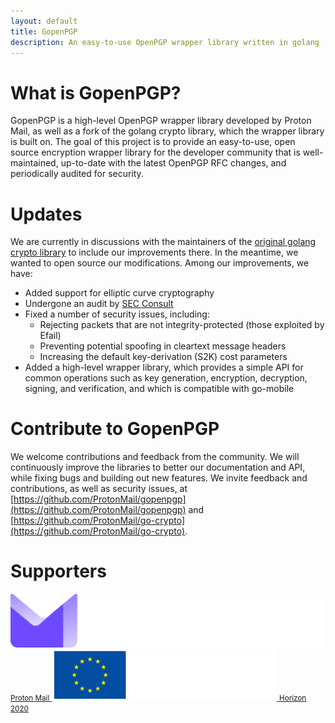 ```yaml
---
layout: default
title: GopenPGP
description: An easy-to-use OpenPGP wrapper library written in golang
---
```


# What is GopenPGP?

GopenPGP is a high-level OpenPGP wrapper library developed by Proton Mail, as well as a fork of the golang crypto library, which the wrapper library is built on. The goal of this project is to provide an easy-to-use, open source encryption wrapper library for the developer community that is well-maintained, up-to-date with the latest OpenPGP RFC changes, and periodically audited for security. 

# Updates

We are currently in discussions with the maintainers of the [original golang crypto library](https://github.com/golang/crypto/) to include our improvements there. In the meantime, we wanted to open source our modifications. Among our improvements, we have:

- Added support for elliptic curve cryptography
- Undergone an audit by [SEC Consult](/assets/Source_Code_Review_-_Proton_Crypto_Library.pdf)
- Fixed a number of security issues, including:
  - Rejecting packets that are not integrity-protected (those exploited by Efail)
  - Preventing potential spoofing in cleartext message headers
  - Increasing the default key-derivation (S2K) cost parameters
- Added a high-level wrapper library, which provides a simple API for common operations such as key generation, encryption, decryption, signing, and verification, and which is compatible with go-mobile

# Contribute to GopenPGP

We welcome contributions and feedback from the community. We will continuously improve the libraries to better our documentation and API, while fixing bugs and building out new features. We invite feedback and contributions, as well as security issues, at [https://github.com/ProtonMail/gopenpgp](https://github.com/ProtonMail/gopenpgp) and [https://github.com/ProtonMail/go-crypto](https://github.com/ProtonMail/go-crypto).

# Supporters

<a class="card text-center" href="https://proton.me/mail" title="Proton Mail" target="_blank">
  <img id="logo-proton-mail" alt="Proton Mail logo" title="Proton Mail" src="/assets/img/logo-proton-mail-white.svg">
  <small>Proton Mail</small>
</a>
<a class="card text-center" href="https://ec.europa.eu/programmes/horizon2020/en" title="Horizon 2020" target="_blank">
  <img id="logo-eu" alt="Horizon2020 logo" title="This project is supported by the Horizon 2020 Framework Programme of the European Union" src="/assets/img/logo-gdpr-eu-white.svg">
  <small>Horizon 2020</small>
</a>
